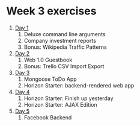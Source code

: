 # Week 3 exercises

1. [Day 1](day1/README.md)
    1. Deluxe command line arguments
    1. Company investment reports
    1. Bonus: Wikipedia Traffic Patterns
1. [Day 2](day2/README.md)
    1. Web 1.0 Guestbook
    1. Bonus: Trello CSV Import Export
1. [Day 3](day3/README.md)
    1. Mongoose ToDo App
    1. Horizon Starter: backend-rendered web app
1. [Day 4](day4/README.md)
    1. Horizon Starter: Finish up yesterday
    1. Horizon Starter: AJAX Edition
1. [Day 5](day5/README.md)
    1. Facebook Backend
